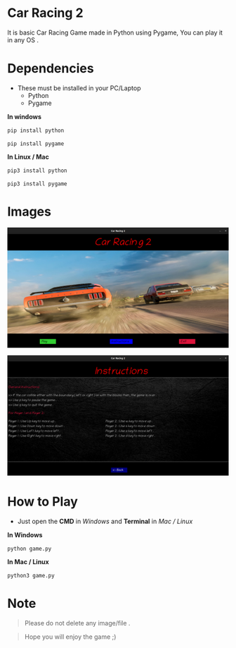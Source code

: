# Car Racing 2

<p>It is basic Car Racing Game made in Python using Pygame,
You can play it in any OS .</p>

# Dependencies
* These must be installed in your PC/Laptop
    * Python 
    * Pygame

**In windows**

```
pip install python
```
```
pip install pygame
```

**In Linux / Mac**

```
pip3 install python
```
```
pip3 install pygame
```
# Images
![Intro Page](intro_page.png)

![Instructions](Instructions.png)

# How to Play
* Just open the __CMD__ in _Windows_ and __Terminal__ in _Mac / Linux_

**In Windows**
```
python game.py
```
**In Mac / Linux**
```
python3 game.py
```

# Note 
> Please do not delete any image/file .

> Hope you will enjoy the game ;)

